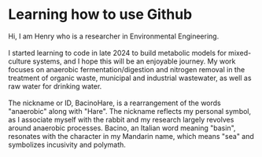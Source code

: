 # Learning how to use Github

Hi, I am Henry who is a researcher in Environmental Engineering.
<br><br>I started learning to code in late 2024 to build metabolic models for mixed-culture systems, and I hope this will be an enjoyable journey. My work focuses on anaerobic fermentation/digestion and nitrogen removal in the treatment of organic waste, municipal and industrial wastewater, as well as raw water for drinking water.
<br><br>The nickname or ID, BacinoHare, is a rearrangement of the words "anaerobic" along with "Hare". The nickname reflects my personal symbol, as I associate myself with the rabbit and my research largely revolves around anaerobic processes. Bacino, an Italian word meaning "basin", resonates with the character in my Mandarin name, which means "sea" and symbolizes incusivity and polymath.
